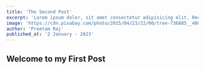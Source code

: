 ```yaml
---
title: 'The Second Post'
excerpt: 'Lorem ipsum dolor, sit amet consectetur adipisicing elit. Recusandae voluptates, ab architecto reiciendis quas, quisquam maiores quae sunt tenetur excepturi tempora voluptatum voluptate cumque, asperiores dolorem porro molestiae! Velit, dolorum?'
image: 'https://cdn.pixabay.com/photo/2015/04/23/22/00/tree-736885__480.jpg'
author: 'Preetam Raj'
published_at: '2 January - 2023'
---
```


## Welcome to my First Post